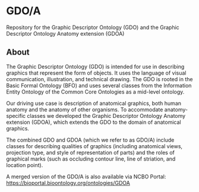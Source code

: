 # GDO/A

Repository for the Graphic Descriptor Ontology (GDO) and the Graphic Descriptor Ontology Anatomy extension (GDOA)

## About

The Graphic Descriptor Ontology (GDO) is intended for use in describing graphics that represent the form of objects. It uses the language of visual communication, illustration, and technical drawing. The GDO is rooted in the Basic Formal Ontology (BFO) and uses several classes from the Information Entity Ontology of the Common Core Ontologies as a mid-level ontology.

Our driving use case is description of anatomical graphics, both human anatomy and the anatomy of other organisms. To accommodate anatomy-specific classes we developed the Graphic Descriptor Ontology Anatomy extension (GDOA), which extends the GDO to the domain of anatomical graphics.

The combined GDO and GDOA (which we refer to as GDO/A) include classes for describing qualities of graphics (including anatomical views, projection type, and style of representation of parts) and the roles of graphical marks (such as occluding contour line, line of striation, and location point).

A merged version of the GDO/A is also available via NCBO Portal: https://bioportal.bioontology.org/ontologies/GDOA
